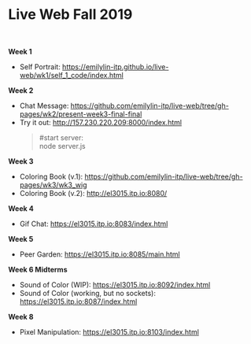 # Live Web Fall 2019

<br>

**Week 1**<br>
  * Self Portrait: https://emilylin-itp.github.io/live-web/wk1/self_1_code/index.html <br>

**Week 2**<br>
  * Chat Message: https://github.com/emilylin-itp/live-web/tree/gh-pages/wk2/present-week3-final-final
  * Try it out: http://157.230.220.209:8000/index.html
    > #start server: <br> 
    > node server.js <br> 

**Week 3**<br>
  * Coloring Book (v.1): https://github.com/emilylin-itp/live-web/tree/gh-pages/wk3/wk3_wig <br>
  * Coloring Book (v.2): http://el3015.itp.io:8080/<br> 

**Week 4**<br>
  * Gif Chat: https://el3015.itp.io:8083/index.html<br>
  
**Week 5**<br>
  * Peer Garden: https://el3015.itp.io:8085/main.html
  
**Week 6 Midterms**<br>
  * Sound of Color (WIP): https://el3015.itp.io:8092/index.html<br>
  * Sound of Color (working, but no sockets): https://el3015.itp.io:8087/index.html<br>
  
**Week 8**<br>
  * Pixel Manipulation: https://el3015.itp.io:8103/index.html
